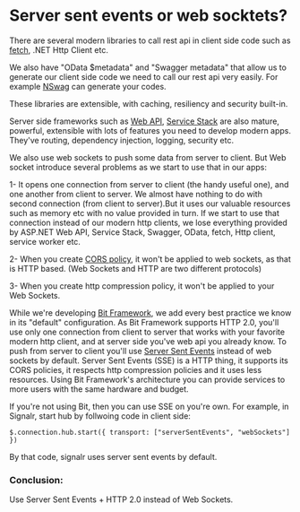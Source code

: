 # Server sent events or web socktets?

There are several modern libraries to call rest api in client side code such as [fetch](https://developer.mozilla.org/en/docs/Web/API/Fetch_API), .NET Http Client etc.

We also have "OData $metadata" and "Swagger metadata" that allow us to generate our client side code we need to call our rest api very easily. For example [NSwag](https://github.com/RSuter/NSwag) can generate your codes.

These libraries are extensible, with caching, resiliency and security built-in.

Server side frameworks such as [Web API](https://www.asp.net/web-api), [Service Stack](http://docs.servicestack.net/api-design) are also mature, powerful, extensible with lots of features you need to develop modern apps. They've routing, dependency injection, logging, security etc.

We also use web sockets to push some data from server to client. But Web socket introduce several problems as we start to use that in our apps:

1- It opens one connection from server to client (the handy useful one), and one another from client to server. We almost have nothing to do with second connection (from client to server).But it uses our valuable resources such as memory etc with no value provided in turn. If we start to use that connection instead of our modern http clients, we lose everything provided by ASP.NET Web API, Service Stack, Swagger, OData, fetch, Http client, service worker etc.

2- When you create [CORS policy](https://developer.mozilla.org/en-US/docs/Web/HTTP/Access_control_CORS), it won't be applied to web sockets, as that is HTTP based. (Web Sockets and HTTP are two different protocols)

3- When you create http compression policy, it won't be applied to your Web Sockets.

While we're developing [Bit Framework](https://github.com/bit-foundation/bit-framework/), we add every best practice we know in its "default" configuration. As Bit Framework supports HTTP 2.0, you'll use only one connection from client to server that works with your favorite modern http client, and at server side you've web api you already know. To push from server to client you'll use [Server Sent Events](https://developer.mozilla.org/en-US/docs/Web/API/Server-sent_events) instead of web sockets by default. Server Sent Events (SSE) is a HTTP thing, it supports its CORS policies, it respects http compression policies and it uses less resources. Using Bit Framework's architecture you can provide services to more users with the same hardware and budget.

If you're not using Bit, then you can use SSE on you're own. For example, in Signalr, start hub by follwoing code in client side:

```
$.connection.hub.start({ transport: ["serverSentEvents", "webSockets"] })
```

By that code, signalr uses server sent events by default.

### Conclusion:

Use Server Sent Events + HTTP 2.0 instead of Web Sockets.